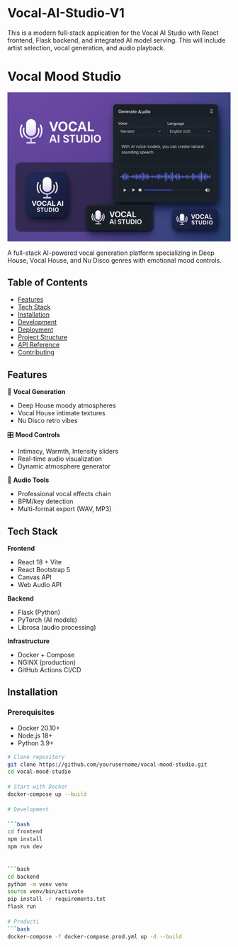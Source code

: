 # Vocal-AI-Studio-V1
This is a modern full-stack application for the Vocal AI Studio with React frontend, Flask backend, and integrated AI model serving. This will include artist selection, vocal generation, and audio playback.


# Vocal Mood Studio

![Vocal Mood Studio Banner](images/vas1.png)

A full-stack AI-powered vocal generation platform specializing in Deep House, Vocal House, and Nu Disco genres with emotional mood controls.

## Table of Contents
- [Features](#features)
- [Tech Stack](#tech-stack)
- [Installation](#installation)
- [Development](#development)
- [Deployment](#deployment)
- [Project Structure](#project-structure)
- [API Reference](#api-reference)
- [Contributing](#contributing)

## Features

🎤 **Vocal Generation**
- Deep House moody atmospheres
- Vocal House intimate textures  
- Nu Disco retro vibes

🎛️ **Mood Controls**
- Intimacy, Warmth, Intensity sliders
- Real-time audio visualization
- Dynamic atmosphere generator

🔧 **Audio Tools**
- Professional vocal effects chain
- BPM/key detection
- Multi-format export (WAV, MP3)

## Tech Stack

**Frontend**
- React 18 + Vite
- React Bootstrap 5
- Canvas API
- Web Audio API

**Backend**  
- Flask (Python)
- PyTorch (AI models)
- Librosa (audio processing)

**Infrastructure**
- Docker + Compose
- NGINX (production)
- GitHub Actions CI/CD

## Installation

### Prerequisites
- Docker 20.10+
- Node.js 18+
- Python 3.9+

```bash
# Clone repository
git clone https://github.com/yourusername/vocal-mood-studio.git
cd vocal-mood-studio

# Start with Docker
docker-compose up --build

# Development

```bash
cd frontend
npm install
npm run dev


```bash
cd backend
python -m venv venv
source venv/bin/activate
pip install -r requirements.txt
flask run

# Producti
```bash
docker-compose -f docker-compose.prod.yml up -d --build